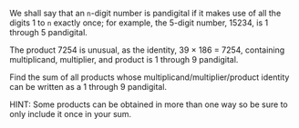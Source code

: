 We shall say that an `n`-digit number is pandigital if it makes use of
all the digits 1 to `n` exactly once; for example, the 5-digit number,
15234, is 1 through 5 pandigital.

The product 7254 is unusual, as the identity, 39 × 186 = 7254,
containing multiplicand, multiplier, and product is 1 through 9
pandigital.

Find the sum of all products whose multiplicand/multiplier/product
identity can be written as a 1 through 9 pandigital.

<div class="note">

HINT: Some products can be obtained in more than one way so be sure to
only include it once in your sum.

</div>
